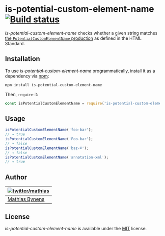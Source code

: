 # is-potential-custom-element-name [![Build status](https://travis-ci.org/mathiasbynens/is-potential-custom-element-name.svg?branch=master)](https://travis-ci.org/mathiasbynens/is-potential-custom-element-name)

_is-potential-custom-element-name_ checks whether a given string matches [the `PotentialCustomElementName` production](https://html.spec.whatwg.org/multipage/scripting.html#prod-potentialcustomelementname) as defined in the HTML Standard.

## Installation

To use _is-potential-custom-element-name_ programmatically, install it as a dependency via [npm](https://www.npmjs.com/):

```bash
npm install is-potential-custom-element-name
```

Then, `require` it:

```js
const isPotentialCustomElementName = require('is-potential-custom-element-name');
```

## Usage

```js
isPotentialCustomElementName('foo-bar');
// → true
isPotentialCustomElementName('Foo-bar');
// → false
isPotentialCustomElementName('baz-©');
// → false
isPotentialCustomElementName('annotation-xml');
// → true
```

## Author

| [![twitter/mathias](https://gravatar.com/avatar/24e08a9ea84deb17ae121074d0f17125?s=70)](https://twitter.com/mathias "Follow @mathias on Twitter") |
|---|
| [Mathias Bynens](https://mathiasbynens.be/) |

## License

_is-potential-custom-element-name_ is available under the [MIT](https://mths.be/mit) license.
